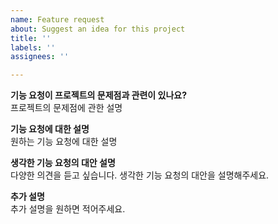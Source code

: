 ```yaml
---
name: Feature request
about: Suggest an idea for this project
title: ''
labels: ''
assignees: ''

---
```


**기능 요청이 프로젝트의 문제점과 관련이 있나요?** <br>
프로젝트의 문제점에 관한 설명

**기능 요청에 대한 설명** <br>
원하는 기능 요청에 대한 설명

**생각한 기능 요청의 대안 설명**<br>
다양한 의견을 듣고 싶습니다. 생각한 기능 요청의 대안을 설명해주세요.

**추가 설명**<br>
추가 설명을 원하면 적어주세요.
